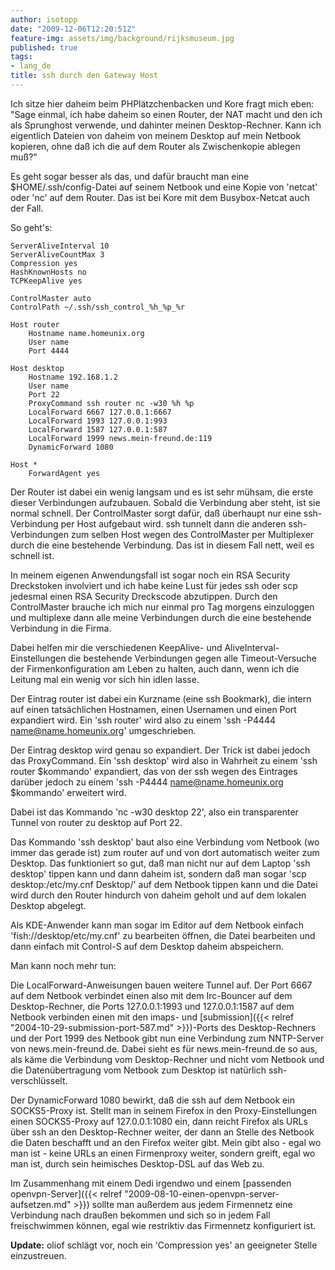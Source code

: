 ```yaml
---
author: isotopp
date: "2009-12-06T12:20:51Z"
feature-img: assets/img/background/rijksmuseum.jpg
published: true
tags:
- lang_de
title: ssh durch den Gateway Host
---
```

Ich sitze hier daheim beim PHPlätzchenbacken und Kore fragt mich eben: "Sage
einmal, ich habe daheim so einen Router, der NAT macht und den ich als
Sprunghost verwende, und dahinter meinen Desktop-Rechner. Kann ich
eigentlich Dateien von daheim von meinem Desktop auf mein Netbook kopieren,
ohne daß ich die auf dem Router als Zwischenkopie ablegen muß?"

Es geht sogar besser als das, und dafür braucht man eine
$HOME/.ssh/config-Datei auf seinem Netbook und eine Kopie von 'netcat' oder
'nc' auf dem Router. Das ist bei Kore mit dem Busybox-Netcat auch der Fall.

So geht's:

```console
ServerAliveInterval 10
ServerAliveCountMax 3
Compression yes
HashKnownHosts no
TCPKeepAlive yes

ControlMaster auto
ControlPath ~/.ssh/ssh_control_%h_%p_%r

Host router
    Hostname name.homeunix.org
    User name
    Port 4444

Host desktop
    Hostname 192.168.1.2
    User name
    Port 22
    ProxyCommand ssh router nc -w30 %h %p
    LocalForward 6667 127.0.0.1:6667
    LocalForward 1993 127.0.0.1:993
    LocalForward 1587 127.0.0.1:587
    LocalForward 1999 news.mein-freund.de:119
    DynamicForward 1080

Host *
    ForwardAgent yes
```

Der Router ist dabei ein wenig langsam und es ist sehr mühsam, die erste
dieser Verbindungen aufzubauen. Sobald die Verbindung aber steht, ist sie
normal schnell. Der ControlMaster sorgt dafür, daß überhaupt nur eine
ssh-Verbindung per Host aufgebaut wird. ssh tunnelt dann die anderen
ssh-Verbindungen zum selben Host wegen des ControlMaster per Multiplexer
durch die eine bestehende Verbindung. Das ist in diesem Fall nett, weil es
schnell ist.

In meinem eigenen Anwendungsfall ist sogar noch ein RSA Security Dreckstoken
involviert und ich habe keine Lust für jedes ssh oder scp jedesmal einen RSA
Security Dreckscode abzutippen. Durch den ControlMaster brauche ich mich nur
einmal pro Tag morgens einzuloggen und multiplexe dann alle meine
Verbindungen durch die eine bestehende Verbindung in die Firma.

Dabei helfen mir die verschiedenen KeepAlive- und
AliveInterval-Einstellungen die bestehende Verbindungen gegen alle
Timeout-Versuche der Firmenkonfiguration am Leben zu halten, auch dann, wenn
ich die Leitung mal ein wenig vor sich hin idlen lasse.

Der Eintrag router ist dabei ein Kurzname (eine ssh Bookmark), die intern
auf einen tatsächlichen Hostnamen, einen Usernamen und einen Port expandiert
wird. Ein 'ssh router' wird also zu einem 'ssh -P4444
name@name.homeunix.org' umgeschrieben.

Der Eintrag desktop wird genau so expandiert. Der Trick ist dabei jedoch das
ProxyCommand. Ein 'ssh desktop' wird also in Wahrheit zu einem 'ssh router
$kommando' expandiert, das von der ssh wegen des Eintrages darüber jedoch zu
einem 'ssh -P4444 name@name.homeunix.org $kommando' erweitert wird.

Dabei ist das Kommando 'nc -w30 desktop 22', also ein transparenter Tunnel
von router zu desktop auf Port 22.

Das Kommando 'ssh desktop' baut also eine Verbindung vom Netbook (wo immer
das gerade ist) zum router auf und von dort automatisch weiter zum Desktop.
Das funktioniert so gut, daß man nicht nur auf dem Laptop 'ssh desktop'
tippen kann und dann daheim ist, sondern daß man sogar 'scp
desktop:/etc/my.cnf Desktop/' auf dem Netbook tippen kann und die Datei wird
durch den Router hindurch von daheim geholt und auf dem lokalen Desktop
abgelegt.

Als KDE-Anwender kann man sogar im Editor auf dem Netbook einfach
'fish://desktop/etc/my.cnf' zu bearbeiten öffnen, die Datei bearbeiten und
dann einfach mit Control-S auf dem Desktop daheim abspeichern.

Man kann noch mehr tun: 

Die LocalForward-Anweisungen bauen weitere Tunnel auf. Der Port 6667 auf dem
Netbook verbindet einen also mit dem Irc-Bouncer auf dem Desktop-Rechner,
die Ports 127.0.0.1:1993 und 127.0.0.1:1587 auf dem Netbook verbinden einen
mit den imaps- und
[submission]({{< relref "2004-10-29-submission-port-587.md" >}})-Ports
des Desktop-Rechners und der Port 1999 des Netbook gibt nun eine Verbindung
zum NNTP-Server von news.mein-freund.de. Dabei sieht es für
news.mein-freund.de so aus, als käme die Verbindung vom Desktop-Rechner und
nicht vom Netbook und die Datenübertragung vom Netbook zum Desktop ist
natürlich ssh-verschlüsselt.

Der DynamicForward 1080 bewirkt, daß die ssh auf dem Netbook ein
SOCKS5-Proxy ist. Stellt man in seinem Firefox in den Proxy-Einstellungen
einen SOCKS5-Proxy auf 127.0.0.1:1080 ein, dann reicht Firefox als URLs über
ssh an den Desktop-Rechner weiter, der dann an Stelle des Netbook die Daten
beschafft und an den Firefox weiter gibt. Mein gibt also - egal wo man ist -
keine URLs an einen Firmenproxy weiter, sondern greift, egal wo man ist,
durch sein heimisches Desktop-DSL auf das Web zu.

Im Zusammenhang mit einem Dedi irgendwo und einem 
[passenden openvpn-Server]({{< relref "2009-08-10-einen-openvpn-server-aufsetzen.md" >}})
sollte man außerdem aus jedem Firmennetz eine Verbindung nach draußen
bekommen und sich so in jedem Fall freischwimmen können, egal wie restriktiv
das Firmennetz konfiguriert ist.

**Update:** oliof schlägt vor, noch ein 'Compression yes' an geeigneter
Stelle einzustreuen.
